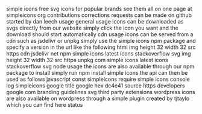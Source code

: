 simple icons free svg icons for popular brands see them all on one page at simpleicons org contributions corrections requests can be made on github started by dan leech usage general usage icons can be downloaded as svgs directly from our website simply click the icon you want and the download should start automatically cdn usage icons can be served from a cdn such as jsdelivr or unpkg simply use the simple icons npm package and specify a version in the url like the following html img height 32 width 32 src https cdn jsdelivr net npm simple icons latest icons stackoverflow svg img height 32 width 32 src https unpkg com simple icons latest icons stackoverflow svg node usage the icons are also available through our npm package to install simply run npm install simple icons the api can then be used as follows javascript const simpleicons require simple icons console log simpleicons google title google hex dc4e41 source https developers google com branding guidelines svg third party extensions wordpress icons are also available on wordpress through a simple plugin created by tjtaylo which you can find here status